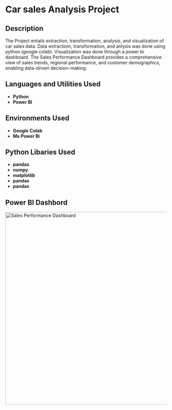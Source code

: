 <h1>Car sales Analysis Project</h1>


<h2>Description</h2>
The Project entails extraction, transformation, analysis, and visualization of car sales data. Data extractiom, transformation, and anlysis was done using python (google colab). Visualization was done through a power bi dashboard. The Sales Performance Dashboard provides a comprehensive view of sales trends, regional performance, and customer demographics, enabling data-driven decision-making.



<h2>Languages and Utilities Used</h2>

- <b>Python</b> 
- <b>Power BI</b>

<h2>Environments Used </h2>

- <b>Google Colab</b>
- <b>Ms Power Bi</b> 

<h2>Python Libaries Used</h2>

- <b>pandas</b>
- <b>numpy</b>
- <b>matplotlib</b>
- <b>pandas</b>
- <b>pandas</b>

<h2>Power BI Dashbord</h2>

<img src="https://i.imgur.com/ma6Oh78.png" alt="Sales Performance Dashboard" width="600"/>


<!--
 ```diff
- text in red
+ text in green
! text in orange
# text in gray
@@ text in purple (and bold)@@
```
--!>
